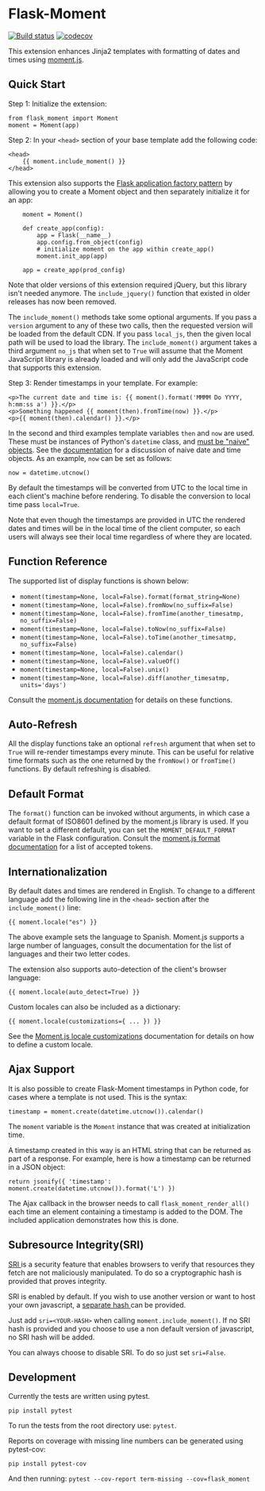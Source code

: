 Flask-Moment
============

[![Build status](https://github.com/miguelgrinberg/flask-moment/workflows/build/badge.svg)](https://github.com/miguelgrinberg/flask-moment/actions) [![codecov](https://codecov.io/gh/miguelgrinberg/flask-moment/branch/main/graph/badge.svg)](https://codecov.io/gh/miguelgrinberg/flask-moment)

This extension enhances Jinja2 templates with formatting of dates and times
using [moment.js](http://momentjs.com/).

Quick Start
-----------

Step 1: Initialize the extension:

    from flask_moment import Moment
    moment = Moment(app)

Step 2: In your `<head>` section of your base template add the following code:

    <head>
        {{ moment.include_moment() }}
    </head>

This extension also supports the [Flask application factory pattern](http://flask.pocoo.org/docs/latest/patterns/appfactories/)
by allowing you to create a Moment object and then separately initialize it
for an app:

        moment = Moment()

        def create_app(config):
            app = Flask(__name__)
            app.config.from_object(config)
            # initialize moment on the app within create_app()
            moment.init_app(app)

        app = create_app(prod_config)

Note that older versions of this extension required jQuery, but this library
isn't needed anymore. The `include_jquery()` function that existed in older
releases has now been removed.

The `include_moment()` methods take some optional arguments. If you pass a
`version` argument to any of these two calls, then the requested version will
be loaded from the default CDN. If you pass `local_js`, then the given local
path will be used to load the library. The `include_moment()` argument takes a
third argument `no_js` that when set to `True` will assume that the Moment
JavaScript library is already loaded and will only add the JavaScript code
that supports this extension.

Step 3: Render timestamps in your template. For example:

    <p>The current date and time is: {{ moment().format('MMMM Do YYYY, h:mm:ss a') }}.</p>
    <p>Something happened {{ moment(then).fromTime(now) }}.</p>
    <p>{{ moment(then).calendar() }}.</p>

In the second and third examples template variables `then` and `now` are used.
These must be instances of Python's `datetime` class, and <u>must be "naive"
objects</u>. See the [documentation](http://docs.python.org/2/library/datetime.html)
for a discussion of naive date and time objects. As an example, `now` can be
set as follows:

    now = datetime.utcnow()

By default the timestamps will be converted from UTC to the local time in each
client's machine before rendering. To disable the conversion to local time
pass `local=True`. 
    
Note that even though the timestamps are provided in UTC the rendered dates
and times will be in the local time of the client computer, so each users will
always see their local time regardless of where they are located.

Function Reference
------------------

The supported list of display functions is shown below:

- `moment(timestamp=None, local=False).format(format_string=None)`
- `moment(timestamp=None, local=False).fromNow(no_suffix=False)`
- `moment(timestamp=None, local=False).fromTime(another_timesatmp, no_suffix=False)`
- `moment(timestamp=None, local=False).toNow(no_suffix=False)`
- `moment(timestamp=None, local=False).toTime(another_timesatmp, no_suffix=False)`
- `moment(timestamp=None, local=False).calendar()`
- `moment(timestamp=None, local=False).valueOf()`
- `moment(timestamp=None, local=False).unix()`
- `moment(timestamp=None, local=False).diff(another_timesatmp, units='days')`

Consult the [moment.js documentation](http://momentjs.com/) for details on
these functions.

Auto-Refresh
------------

All the display functions take an optional `refresh` argument that when set to
`True` will re-render timestamps every minute. This can be useful for relative
time formats such as the one returned by the `fromNow()` or `fromTime()`
functions. By default refreshing is disabled.

Default Format
--------------

The `format()` function can be invoked without arguments, in which case a
default format of ISO8601 defined by the moment.js library is used. If you
want to set a different default, you can set the `MOMENT_DEFAULT_FORMAT`
variable in the Flask configuration. Consult the [moment.js format documentation](http://momentjs.com/docs/#/displaying/format/)
for a list of accepted tokens.

Internationalization
--------------------

By default dates and times are rendered in English. To change to a different
language add the following line in the `<head>` section after the
`include_moment()` line:

    {{ moment.locale("es") }}
    
The above example sets the language to Spanish. Moment.js supports a large
number of languages, consult the documentation for the list of languages and
their two letter codes.

The extension also supports auto-detection of the client's browser language:

    {{ moment.locale(auto_detect=True) }}

Custom locales can also be included as a dictionary:

    {{ moment.locale(customizations={ ... }) }}

See the [Moment.js locale customizations](https://momentjs.com/docs/#/i18n/changing-locale/)
documentation for details on how to define a custom locale.

Ajax Support
------------

It is also possible to create Flask-Moment timestamps in Python code, for
cases where a template is not used. This is the syntax:

    timestamp = moment.create(datetime.utcnow()).calendar()

The `moment` variable is the `Moment` instance that was created at
initialization time.

A timestamp created in this way is an HTML string that can be returned as part
of a response. For example, here is how a timestamp can be returned in a JSON
object:

    return jsonify({ 'timestamp': moment.create(datetime.utcnow()).format('L') })

The Ajax callback in the browser needs to call `flask_moment_render_all()`
each time an element containing a timestamp is added to the DOM. The included
application demonstrates how this is done.

Subresource Integrity(SRI)
-----------
[SRI ](https://developer.mozilla.org/en-US/docs/Web/Security/Subresource_Integrity)
is a security feature that enables browsers to verify that resources they
fetch are not maliciously manipulated. To do so a cryptographic hash is
provided that proves integrity.

SRI is enabled by default. If you wish to use another version or want to host
your own javascript, a [separate hash ](https://developer.mozilla.org/en-US/docs/Web/Security/Subresource_Integrity#Tools_for_generating_SRI_hashes)
can be provided.

Just add `sri=<YOUR-HASH>` when calling `moment.include_moment()`. If no SRI
hash is provided and you choose to use a non default version of javascript, no
SRI hash will be added.

You can always choose to disable SRI. To do so just set `sri=False`.


Development
-----------

Currently the tests are written using pytest. 

    pip install pytest

To run the tests from the root directory use: `pytest`.

Reports on coverage with missing line numbers can be generated using pytest-cov:

    pip install pytest-cov

And then running: `pytest --cov-report term-missing --cov=flask_moment`
